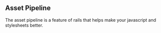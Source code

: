## Asset Pipeline
The asset pipeline is a feature of rails that helps make your javascript and stylesheets better.